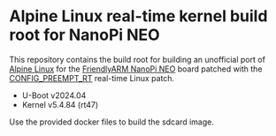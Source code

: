 Alpine Linux real-time kernel build root for NanoPi NEO
=======================================================

This repository contains the build root for building an unofficial port
of [Alpine Linux][1] for the [FriendlyARM NanoPi NEO][2] board patched with the
[CONFIG_PREEMPT_RT][3] real-time Linux patch.

- U-Boot v2024.04
- Kernel v5.4.84 (rt47)

Use the provided docker files to build the sdcard image.

[1]: https://alpinelinux.org/
[2]: https://linux-sunxi.org/FriendlyARM_NanoPi_NEO
[3]: https://rt.wiki.kernel.org/index.php/Main_Page
